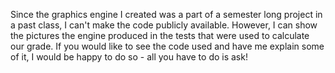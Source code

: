 Since the graphics engine I created was a part of a semester long project in a past class, I can't make the code publicly available. However, I can show the pictures the engine produced in the tests that were used to calculate our grade. If you would like to see the code used and have me explain some of it, I would be happy to do so - all you have to do is ask!
